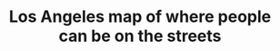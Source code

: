 ---
contact_info: Dr. Chelsea Shover <clshover@mednet.ucla.edu>
description: 'Visualization by a data team at UCLA of where people will be able to
  sit or sleep on the streets under a new law.  '
last_edit: '2022-03-28T12:22:44.000Z'
link: https://storymaps.arcgis.com/stories/603d90d620984f79ad843c2d3f77ceff
location: Los Angeles, CA, USA
shortname: la_homelessness_map
tags:
- Public Policy
title: Los Angeles map of where people can be on the streets
uuid: recJFFEILOlGgehiz
---